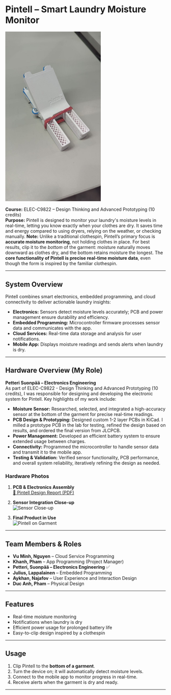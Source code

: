 # Pintell – Smart Laundry Moisture Monitor

<p align="left">
  <img src="pintell_photo.jpg" alt="Pintell Final Product" width="300"/>
</p>

**Course:** ELEC-C9822 – Design Thinking and Advanced Prototyping (10 credits)  
**Purpose:** Pintell is designed to monitor your laundry's moisture levels in real-time, letting you know exactly when your clothes are dry. It saves time and energy compared to using dryers, relying on the weather, or checking manually.
**Note:** Unlike a traditional clothespin, Pintell’s primary focus is **accurate moisture monitoring**, not holding clothes in place. For best results, clip it to the *bottom* of the garment: moisture naturally moves downward as clothes dry, and the bottom retains moisture the longest. The **core functionality of Pintell is precise real-time moisture data**, even though the form is inspired by the familiar clothespin.

---

## System Overview
Pintell combines smart electronics, embedded programming, and cloud connectivity to deliver actionable laundry insights:

- **Electronics:** Sensors detect moisture levels accurately; PCB and power management ensure durability and efficiency.
- **Embedded Programming:** Microcontroller firmware processes sensor data and communicates with the app.
- **Cloud Services:** Real-time data storage and analysis for user notifications.
- **Mobile App:** Displays moisture readings and sends alerts when laundry is dry.

---

## Hardware Overview (My Role)
**Petteri Suonpää – Electronics Engineering**  
As part of ELEC-C9822 - Design Thinking and Advanced Prototyping (10 credits), I was responsible for designing and developing the electronic system for Pintell. Key highlights of my work include:

- **Moisture Sensor:** Researched, selected, and integrated a high-accuracy sensor at the bottom of the garment for precise real-time readings.  
- **PCB Design & Prototyping:** Designed custom 1-2 layer PCBs in KiCad. I milled a prototype PCB in the lab for testing, refined the design based on results, and ordered the final version from JLCPCB.  
- **Power Management:** Developed an efficient battery system to ensure extended usage between charges.  
- **Connectivity:** Programmed the microcontroller to handle sensor data and transmit it to the mobile app.  
- **Testing & Validation:** Verified sensor functionality, PCB performance, and overall system reliability, iteratively refining the design as needed.  

### Hardware Photos
1. **PCB & Electronics Assembly**  
[📄 Pintell Design Report (PDF)](Kicad_layout.pdf)  

2. **Sensor Integration Close-up**  
![Sensor Close-up](images/sensor_closeup.jpg)  

3. **Final Product in Use**  
![Pintell on Garment](images/in_use.jpg)

---

## Team Members & Roles
- **Vu Minh, Nguyen** – Cloud Service Programming  
- **Khanh, Pham** – App Programming (Project Manager)  
- **Petteri, Suonpää – Electronics Engineering** ✅  
- **Julius, Lappalainen** – Embedded Programming  
- **Aykhan, Najafov** – User Experience and Interaction Design  
- **Duc Anh, Pham** – Physical Design  

---

## Features
- Real-time moisture monitoring  
- Notifications when laundry is dry  
- Efficient power usage for prolonged battery life  
- Easy-to-clip design inspired by a clothespin  

---

## Usage
1. Clip Pintell to the **bottom of a garment**.  
2. Turn the device on; it will automatically detect moisture levels.  
3. Connect to the mobile app to monitor progress in real-time.  
4. Receive alerts when the garment is dry and ready.  

---

